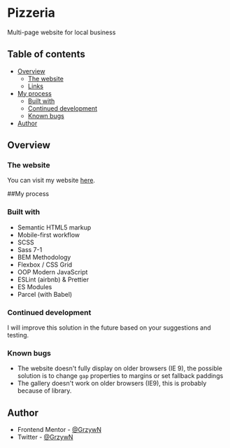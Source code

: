 # Pizzeria

Multi-page website for local business

## Table of contents

- [Overview](#overview)
  - [The website](#the-website)
  - [Links](#links)
- [My process](#my-process)
  - [Built with](#built-with)
  - [Continued development](#continued-development)
  - [Known bugs](#known-bugs)
- [Author](#author)

## Overview

### The website

You can visit my website [here](https://pizzeria-u-karola.netlify.app/).

##My process

### Built with

- Semantic HTML5 markup
- Mobile-first workflow
- SCSS
- Sass 7-1
- BEM Methodology
- Flexbox / CSS Grid
- OOP Modern JavaScript
- ESLint (airbnb) & Prettier
- ES Modules
- Parcel (with Babel)

### Continued development

I will improve this solution in the future based on your suggestions and testing.

### Known bugs

- The website doesn't fully display on older browsers (IE 9), the possible solution is to change `gap` properties to margins or set fallback paddings
- The gallery doesn't work on older browsers (IE9), this is probably because of library.

## Author

- Frontend Mentor - [@GrzywN](https://www.frontendmentor.io/profile/GrzywN)
- Twitter - [@GrzywN](https://www.twitter.com/GrzywN)
